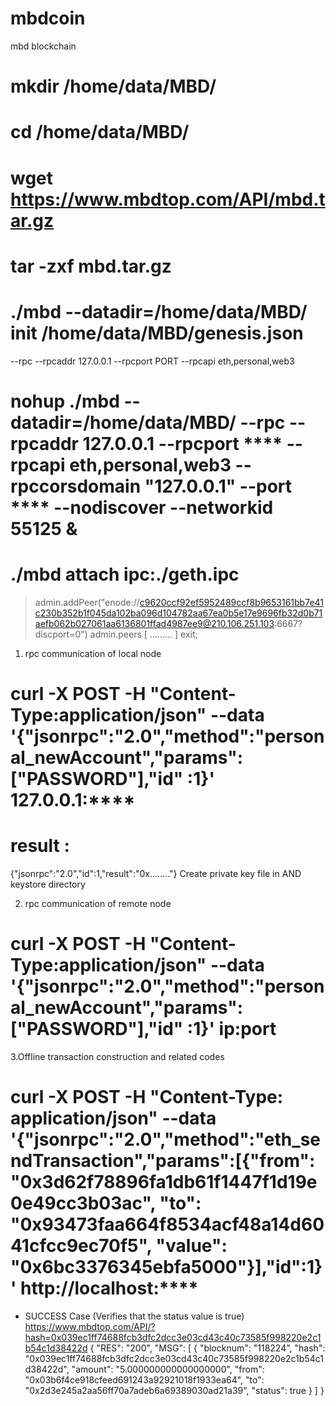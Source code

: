 # mbdcoin
mbd blockchain

# mkdir /home/data/MBD/
# cd /home/data/MBD/
# wget https://www.mbdtop.com/API/mbd.tar.gz
# tar -zxf mbd.tar.gz
# ./mbd --datadir=/home/data/MBD/ init /home/data/MBD/genesis.json

--rpc --rpcaddr 127.0.0.1 --rpcport PORT --rpcapi eth,personal,web3
# nohup ./mbd --datadir=/home/data/MBD/ --rpc --rpcaddr 127.0.0.1 --rpcport **** --rpcapi eth,personal,web3 --rpccorsdomain "127.0.0.1" --port **** --nodiscover --networkid 55125 &

# ./mbd attach ipc:./geth.ipc
> admin.addPeer("enode://c9620ccf92ef5952489ccf8b9653161bb7e41c230b352b1f045da102ba096d104782aa67ea0b5e17e9696fb32d0b71aefb062b027061aa6136801ffad4987ee9@210.106.251.103:6667?discport=0")
> admin.peers
[
.........
]
> exit;
>

1. rpc communication of local node
# curl -X POST -H "Content-Type:application/json" --data '{"jsonrpc":"2.0","method":"personal_newAccount","params":["PASSWORD"],"id" :1}' 127.0.0.1:****
# result :
{"jsonrpc":"2.0","id":1,"result":"0x........"}
Create private key file in AND keystore directory

2. rpc communication of remote node
# curl -X POST -H "Content-Type:application/json" --data '{"jsonrpc":"2.0","method":"personal_newAccount","params":["PASSWORD"],"id" :1}' ip:port

3.Offline transaction construction and related codes
# curl -X POST -H "Content-Type: application/json" --data '{"jsonrpc":"2.0","method":"eth_sendTransaction","params":[{"from": "0x3d62f78896fa1db61f1447f1d19e0e49cc3b03ac", "to": "0x93473faa664f8534acf48a14d6041cfcc9ec70f5", "value": "0x6bc3376345ebfa5000"}],"id":1}' http://localhost:****

* SUCCESS Case (Verifies that the status value is true)
https://www.mbdtop.com/API/?hash=0x039ec1ff74688fcb3dfc2dcc3e03cd43c40c73585f998220e2c1b54c1d38422d
{
  "RES": "200",
  "MSG": [
    {
      "blocknum": "118224",
      "hash": "0x039ec1ff74688fcb3dfc2dcc3e03cd43c40c73585f998220e2c1b54c1d38422d",
      "amount": "5.000000000000000000",
      "from": "0x03b6f4ce918cfeed691243a92921018f1933ea64",
      "to": "0x2d3e245a2aa56ff70a7adeb6a69389030ad21a39",
      "status": true
    }
  ]
}
